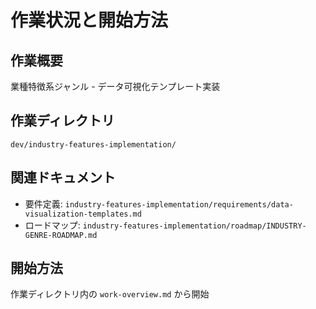 # 作業状況と開始方法

## 作業概要
業種特徴系ジャンル - データ可視化テンプレート実装

## 作業ディレクトリ
`dev/industry-features-implementation/`

## 関連ドキュメント
- 要件定義: `industry-features-implementation/requirements/data-visualization-templates.md`
- ロードマップ: `industry-features-implementation/roadmap/INDUSTRY-GENRE-ROADMAP.md`

## 開始方法
作業ディレクトリ内の `work-overview.md` から開始
